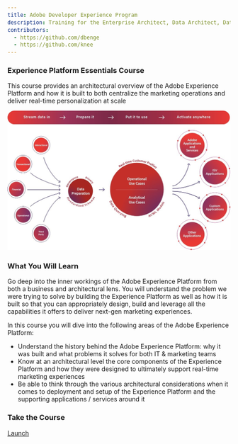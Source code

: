 ```yaml
---
title: Adobe Developer Experience Program
description: Training for the Enterprise Architect, Data Architect, Data Engineer and general developer
contributors:
  - https://github.com/dbenge 
  - https://github.com/knee
---
```


<TitleBlock slots="heading, text" theme="light" />

### Experience Platform Essentials Course

This course provides an architectural overview of the Adobe Experience Platform and how it is built to both centralize the marketing operations and deliver real-time personalization at scale 

<TextBlock slots="image, heading, text1, text2, text3" />

![Experience Platform](../images/aep-splash.jpg)

### What You Will Learn

Go deep into the inner workings of the Adobe Experience Platform from both a business and architectural lens.  You will understand the problem we were trying to solve by building the Experience Platform as well as how it is built so that you can appropriately design, build and leverage all the capabilities it offers to deliver next-gen marketing experiences.

In this course you will dive into the following areas of the Adobe Experience Platform: 

- Understand the history behind the Adobe Experience Platform: why it was built and what problems it solves for both IT & marketing teams
- Know at an architectural level the core components of the Experience Platform and how they were designed to ultimately support real-time marketing experiences
- Be able to think through the various architectural considerations when it comes to deployment and setup of the Experience Platform and the supporting applications / services around it

<AnnouncementBlock slots="heading, button" />

### Take the Course

[Launch](/training/aec-essentials/index.html)